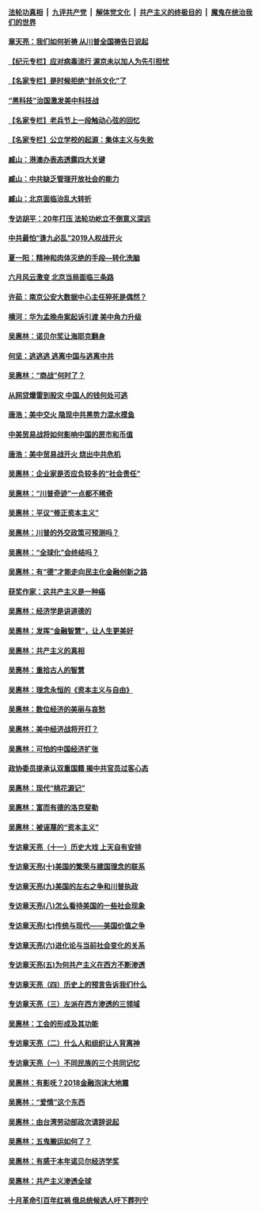 ####  [法轮功真相](../../../../basic/blob/master/README.md?t=06270002) &nbsp;|&nbsp; [九评共产党](../../../../9ping.md/blob/master/README.md?t=06270002) &nbsp;|&nbsp; [解体党文化](../../../../jtdwh.md/blob/master/README.md?t=06270002)  &nbsp;|&nbsp; [共产主义的终极目的](../../../../gczydzjmd.md/blob/master/README.md?t=06270002) &nbsp;|&nbsp; [魔鬼在统治我们的世界](../../../../mgztzwmdsj.md/blob/master/README.md?t=06270002) 

#### [章天亮：我们如何祈祷 从川普全国祷告日说起](../pages/nsc423/n11944627.md?t=06270002) 

#### [【纪元专栏】应对病毒流行 渥京未以加人为先引担忧](../pages/nsc423/n11875714.md?t=06270002) 

#### [【名家专栏】是时候拒绝“封杀文化”了](../pages/nsc423/n11814093.md?t=06270002) 

#### [“黑科技”治国激发美中科技战](../pages/nsc423/n11638056.md?t=06270002) 

#### [【名家专栏】老兵节上一段触动心弦的回忆](../pages/nsc423/n11646016.md?t=06270002) 

#### [【名家专栏】公立学校的起源：集体主义与失败](../pages/nsc423/n11601833.md?t=06270002) 

#### [臧山：港澳办表态透露四大关键](../pages/nsc423/n11421628.md?t=06270002) 

#### [臧山：中共缺乏管理开放社会的能力](../pages/nsc423/n11407457.md?t=06270002) 

#### [臧山：北京面临治乱大转折](../pages/nsc423/n11406895.md?t=06270002) 

#### [专访胡平：20年打压 法轮功屹立不倒意义深远](../pages/nsc423/n11398800.md?t=06270002) 

#### [中共最怕“逢九必乱”2019人权战开火](../pages/nsc423/n11385248.md?t=06270002) 

#### [夏一阳：精神和肉体灭绝的手段—转化洗脑](../pages/nsc423/n11368250.md?t=06270002) 

#### [六月风云激变 北京当局面临三条路](../pages/nsc423/n11313668.md?t=06270002) 

#### [许茹：南京公安大数据中心主任猝死是偶然？](../pages/nsc423/n11064744.md?t=06270002) 

#### [横河：华为孟晚舟案起诉引渡 美中角力升级](../pages/nsc423/n11027230.md?t=06270002) 

#### [吴惠林：诺贝尔奖让海耶克翻身](../pages/nsc423/n10890049.md?t=06270002) 

#### [何坚：逃逃逃 逃离中国与逃离中共](../pages/nsc423/n10592891.md?t=06270002) 

#### [吴惠林：“商战”何时了？](../pages/nsc423/n10573558.md?t=06270002) 

#### [从网贷爆雷到股灾 中国人的钱何处可逃](../pages/nsc423/n10572800.md?t=06270002) 

#### [唐浩：美中交火 隐现中共黑势力混水摸鱼](../pages/nsc423/n10544040.md?t=06270002) 

#### [中美贸易战将如何影响中国的房市和币值](../pages/nsc423/n10543697.md?t=06270002) 

#### [唐浩：美中贸易战开火 烧出中共危机](../pages/nsc423/n10540126.md?t=06270002) 

#### [吴惠林：企业家是否应负较多的“社会责任”](../pages/nsc423/n10535022.md?t=06270002) 

#### [吴惠林：“川普奇迹”一点都不稀奇](../pages/nsc423/n10512808.md?t=06270002) 

#### [吴惠林：平议“修正资本主义”](../pages/nsc423/n10495724.md?t=06270002) 

#### [吴惠林：川普的外交政策可预测吗？](../pages/nsc423/n10462387.md?t=06270002) 

#### [吴惠林：“全球化”会终结吗？](../pages/nsc423/n10452838.md?t=06270002) 

#### [吴惠林：有“德”才能走向民主化金融创新之路](../pages/nsc423/n10432292.md?t=06270002) 

#### [获奖作家：这共产主义是一种癌](../pages/nsc423/n10431541.md?t=06270002) 

#### [吴惠林：经济学是讲道德的](../pages/nsc423/n10398014.md?t=06270002) 

#### [吴惠林：发挥“金融智慧”，让人生更美好](../pages/nsc423/n10375019.md?t=06270002) 

#### [吴惠林：共产主义的真相](../pages/nsc423/n10351394.md?t=06270002) 

#### [吴惠林：重拾古人的智慧](../pages/nsc423/n10337691.md?t=06270002) 

#### [吴惠林：理念永恒的《资本主义与自由》](../pages/nsc423/n10316274.md?t=06270002) 

#### [吴惠林：数位经济的美丽与哀愁](../pages/nsc423/n10292946.md?t=06270002) 

#### [吴惠林：美中经济战将开打？](../pages/nsc423/n10258825.md?t=06270002) 

#### [吴惠林：可怕的中国经济扩张](../pages/nsc423/n10219147.md?t=06270002) 

#### [政协委员提承认双重国籍 揭中共官员过客心态](../pages/nsc423/n10208809.md?t=06270002) 

#### [吴惠林：现代“桃花源记”](../pages/nsc423/n10185234.md?t=06270002) 

#### [吴惠林：富而有德的洛克斐勒](../pages/nsc423/n10142264.md?t=06270002) 

#### [吴惠林：被诬蔑的“资本主义”](../pages/nsc423/n10124816.md?t=06270002) 

#### [专访章天亮（十一）历史大戏 上天自有安排](../pages/nsc423/n10094905.md?t=06270002) 

#### [专访章天亮(十)美国的繁荣与建国理念的联系](../pages/nsc423/n10094899.md?t=06270002) 

#### [专访章天亮(九)美国的左右之争和川普执政](../pages/nsc423/n10094889.md?t=06270002) 

#### [专访章天亮(八)怎么看待美国的一些社会现象](../pages/nsc423/n10094857.md?t=06270002) 

#### [专访章天亮(七)传统与现代——美国价值之争](../pages/nsc423/n10093140.md?t=06270002) 

#### [专访章天亮(六)进化论与当前社会变化的关系](../pages/nsc423/n10092036.md?t=06270002) 

#### [专访章天亮(五)为何共产主义在西方不断渗透](../pages/nsc423/n10083620.md?t=06270002) 

#### [专访章天亮（四）历史上的预言告诉我们什么](../pages/nsc423/n10083606.md?t=06270002) 

#### [专访章天亮（三）左派在西方渗透的三领域](../pages/nsc423/n10081115.md?t=06270002) 

#### [吴惠林：工会的形成及其功能](../pages/nsc423/n10080633.md?t=06270002) 

#### [专访章天亮（二）什么人和组织让人背离神](../pages/nsc423/n10076637.md?t=06270002) 

#### [专访章天亮（一）不同民族的三个共同记忆](../pages/nsc423/n10074188.md?t=06270002) 

#### [吴惠林：有影呒？2018金融泡沫大地震](../pages/nsc423/n10040534.md?t=06270002) 

#### [吴惠林：“爱情”这个东西](../pages/nsc423/n10019423.md?t=06270002) 

#### [吴惠林：由台湾劳动部政次请辞说起](../pages/nsc423/n9979679.md?t=06270002) 

#### [吴惠林：五鬼搬运如何了？](../pages/nsc423/n9925338.md?t=06270002) 

#### [吴惠林：有感于本年诺贝尔经济学奖](../pages/nsc423/n9871883.md?t=06270002) 

#### [吴惠林：共产主义渗透全球](../pages/nsc423/n9812748.md?t=06270002) 

#### [十月革命引百年红祸 俄总统候选人吁下葬列宁](../pages/nsc423/n9810182.md?t=06270002) 

